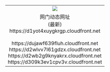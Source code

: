 ﻿<table>
  <tr></tr>
  <tr><td colspan=2 align=center><img src="https://d1yot4xuygkrgp.cloudfront.net/Up/oGate.jpg" /></td></tr>
  <tr><td colspan=2 align=center>网门动态网址<br/>(最新)
<br>https://d1yot4xuygkrgp.cloudfront.net
<br/>
<br>https://dujawf639fluh.cloudfront.net
<br>https://d2wlvv7l61gdzx.cloudfront.net
<br>https://d2wb2g9knyakrx.cloudfront.net
<br>https://d309k3ev1cpv3v.cloudfront.net
    </td>
  </tr>
</table>
